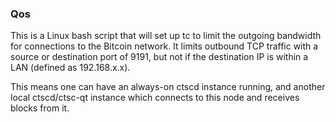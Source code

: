 ### Qos ###

This is a Linux bash script that will set up tc to limit the outgoing bandwidth for connections to the Bitcoin network. It limits outbound TCP traffic with a source or destination port of 9191, but not if the destination IP is within a LAN (defined as 192.168.x.x).

This means one can have an always-on ctscd instance running, and another local ctscd/ctsc-qt instance which connects to this node and receives blocks from it.
